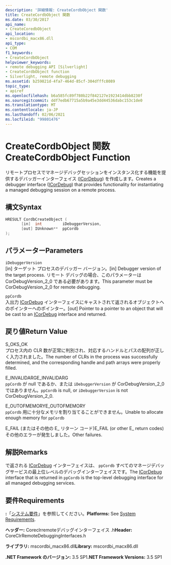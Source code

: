 ```yaml
---
description: '詳細情報: CreateCordbObject 関数'
title: CreateCordbObject 関数
ms.date: 03/30/2017
api_name:
- CreateCoredbObject
api_location:
- mscordbi_macx86.dll
api_type:
- COM
f1_keywords:
- CreateCordbObject
helpviewer_keywords:
- remote debugging API [Silverlight]
- CreateCordbObject function
- Silverlight, remote debugging
ms.assetid: b259821d-4fa7-464d-85cf-304dfffc8089
topic_type:
- apiref
ms.openlocfilehash: b6a585fc89f780b22f842127e1923414dbb8230f
ms.sourcegitcommit: ddf7edb67715a5b9a45e3dd44536dabc153c1de0
ms.translationtype: MT
ms.contentlocale: ja-JP
ms.lasthandoff: 02/06/2021
ms.locfileid: "99801476"
---
```

# <a name="createcordbobject-function"></a><span data-ttu-id="5d962-103">CreateCordbObject 関数</span><span class="sxs-lookup"><span data-stu-id="5d962-103">CreateCordbObject Function</span></span>

<span data-ttu-id="5d962-104">リモートプロセスでマネージデバッグセッションをインスタンス化する機能を提供するデバッガーインターフェイス ([ICorDebug](icordebug-interface.md)) を作成します。</span><span class="sxs-lookup"><span data-stu-id="5d962-104">Creates a debugger interface ([ICorDebug](icordebug-interface.md)) that provides functionality for instantiating a managed debugging session on a remote process.</span></span>  
  
## <a name="syntax"></a><span data-ttu-id="5d962-105">構文</span><span class="sxs-lookup"><span data-stu-id="5d962-105">Syntax</span></span>  
  
```cpp  
HRESULT CordbCreateObject (  
       [in]  int         iDebuggerVersion,
       [out] IUnknown**  ppCordb  
);  
```  
  
## <a name="parameters"></a><span data-ttu-id="5d962-106">パラメーター</span><span class="sxs-lookup"><span data-stu-id="5d962-106">Parameters</span></span>  

 `iDebuggerVersion`  
 <span data-ttu-id="5d962-107">[in] ターゲット プロセスのデバッガー バージョン。</span><span class="sxs-lookup"><span data-stu-id="5d962-107">[in] Debugger version of the target process.</span></span> <span data-ttu-id="5d962-108">リモート デバッグの場合、このパラメーターは CorDebugVersion_2_0 である必要があります。</span><span class="sxs-lookup"><span data-stu-id="5d962-108">This parameter must be CorDebugVersion_2_0 for remote debugging.</span></span>  
  
 `ppCordb`  
 <span data-ttu-id="5d962-109">入出力 [ICorDebug](icordebug-interface.md) インターフェイスにキャストされて返されるオブジェクトへのポインターへのポインター。</span><span class="sxs-lookup"><span data-stu-id="5d962-109">[out] Pointer to a pointer to an object that will be cast to an [ICorDebug](icordebug-interface.md) interface and returned.</span></span>  
  
## <a name="return-value"></a><span data-ttu-id="5d962-110">戻り値</span><span class="sxs-lookup"><span data-stu-id="5d962-110">Return Value</span></span>  

 <span data-ttu-id="5d962-111">S_OK</span><span class="sxs-lookup"><span data-stu-id="5d962-111">S_OK</span></span>  
 <span data-ttu-id="5d962-112">プロセス内の CLR 数が正常に判別され、対応するハンドルとパスの配列が正しく入力されました。</span><span class="sxs-lookup"><span data-stu-id="5d962-112">The number of CLRs in the process was successfully determined, and the corresponding handle and path arrays were properly filled.</span></span>  
  
 <span data-ttu-id="5d962-113">E_INVALIDARG</span><span class="sxs-lookup"><span data-stu-id="5d962-113">E_INVALIDARG</span></span>  
 <span data-ttu-id="5d962-114">`ppCordb` が null であるか、または `iDebuggerVersion` が CorDebugVersion_2_0 ではありません。</span><span class="sxs-lookup"><span data-stu-id="5d962-114">`ppCordb` is null, or `iDebuggerVersion` is not CorDebugVersion_2_0.</span></span>  
  
 <span data-ttu-id="5d962-115">E_OUTOFMEMORY</span><span class="sxs-lookup"><span data-stu-id="5d962-115">E_OUTOFMEMORY</span></span>  
 <span data-ttu-id="5d962-116">`ppCordb` 用に十分なメモリを割り当てることができません。</span><span class="sxs-lookup"><span data-stu-id="5d962-116">Unable to allocate enough memory for `ppCordb`</span></span>  
  
 <span data-ttu-id="5d962-117">E_FAIL (またはその他の E_ リターン コード)</span><span class="sxs-lookup"><span data-stu-id="5d962-117">E_FAIL (or other E_ return codes)</span></span>  
 <span data-ttu-id="5d962-118">その他のエラーが発生しました。</span><span class="sxs-lookup"><span data-stu-id="5d962-118">Other failures.</span></span>  
  
## <a name="remarks"></a><span data-ttu-id="5d962-119">解説</span><span class="sxs-lookup"><span data-stu-id="5d962-119">Remarks</span></span>  

 <span data-ttu-id="5d962-120">で返される [ICorDebug](icordebug-interface.md) インターフェイスは、 `ppCordb` すべてのマネージデバッグサービスの最上位レベルのデバッグインターフェイスです。</span><span class="sxs-lookup"><span data-stu-id="5d962-120">The [ICorDebug](icordebug-interface.md) interface that is returned in `ppCordb` is the top-level debugging interface for all managed debugging services.</span></span>  
  
## <a name="requirements"></a><span data-ttu-id="5d962-121">要件</span><span class="sxs-lookup"><span data-stu-id="5d962-121">Requirements</span></span>  

 <span data-ttu-id="5d962-122">**:**「[システム要件](../../get-started/system-requirements.md)」を参照してください。</span><span class="sxs-lookup"><span data-stu-id="5d962-122">**Platforms:** See [System Requirements](../../get-started/system-requirements.md).</span></span>  
  
 <span data-ttu-id="5d962-123">**ヘッダー:** Coreclrremoteデバッグインターフェイス .h</span><span class="sxs-lookup"><span data-stu-id="5d962-123">**Header:** CoreClrRemoteDebuggingInterfaces.h</span></span>  
  
 <span data-ttu-id="5d962-124">**ライブラリ:** mscordbi_macx86.dll</span><span class="sxs-lookup"><span data-stu-id="5d962-124">**Library:** mscordbi_macx86.dll</span></span>  
  
 <span data-ttu-id="5d962-125">**.NET Framework のバージョン:** 3.5 SP1</span><span class="sxs-lookup"><span data-stu-id="5d962-125">**.NET Framework Versions:** 3.5 SP1</span></span>
